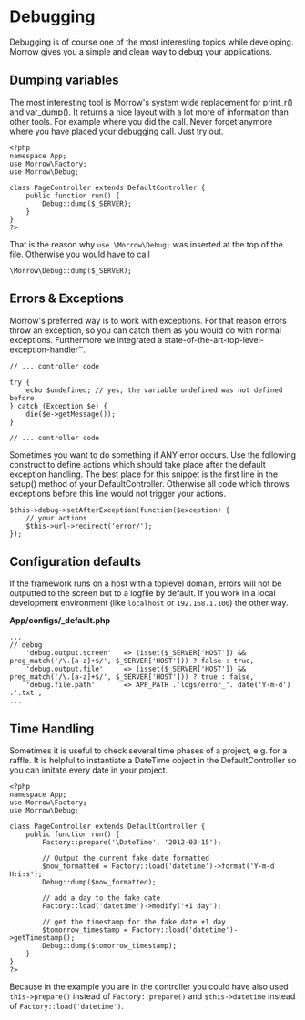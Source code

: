 Debugging
=============================

Debugging is of course one of the most interesting topics while developing. Morrow gives you a simple and clean way to debug your applications.

Dumping variables
-----------------

The most interesting tool is Morrow's system wide replacement for print_r() and var_dump(). It returns a nice layout with a lot more of information than other tools. For example where you did the call. Never forget anymore where you have placed your debugging call. Just try out.

~~~{.php}
<?php
namespace App;
use Morrow\Factory;
use Morrow\Debug;

class PageController extends DefaultController {
	public function run() {
		Debug::dump($_SERVER);
	}
}
?>
~~~

That is the reason why `use \Morrow\Debug;` was inserted at the top of the file.
Otherwise you would have to call

~~~{.php}
\Morrow\Debug::dump($_SERVER);
~~~


Errors & Exceptions
-------------------

Morrow's preferred way is to work with exceptions. For that reason errors throw an exception, so you can catch them as you would do with normal exceptions. Furthermore we integrated a state-of-the-art-top-level-exception-handler&trade;.

~~~{.php}
// ... controller code
 
try {
    echo $undefined; // yes, the variable undefined was not defined before
} catch (Exception $e) {
    die($e->getMessage());
}
 
// ... controller code
~~~

Sometimes you want to do something if ANY error occurs.
Use the following construct to define actions which should take place after the default exception handling.
The best place for this snippet is the first line in the setup() method of your DefaultController. Otherwise all code which throws exceptions before this line would not trigger your actions.

~~~{.php}
$this->debug->setAfterException(function($exception) {
	// your actions
	$this->url->redirect('error/');	
});
~~~


Configuration defaults
--------------

If the framework runs on a host with a toplevel domain, errors will not be outputted to the screen but to a logfile by default.
If you work in a local development environment (like `localhost` or `192.168.1.100`) the other way.

**App/configs/_default.php**
~~~{.php}
...
// debug
	'debug.output.screen'	=> (isset($_SERVER['HOST']) && preg_match('/\.[a-z]+$/', $_SERVER['HOST'])) ? false : true,
	'debug.output.file'		=> (isset($_SERVER['HOST']) && preg_match('/\.[a-z]+$/', $_SERVER['HOST'])) ? true : false,
	'debug.file.path'		=> APP_PATH .'logs/error_'. date('Y-m-d') .'.txt',
...
~~~

Time Handling
--------------

Sometimes it is useful to check several time phases of a project, e.g. for a raffle.
It is helpful to instantiate a DateTime object in the DefaultController so you can imitate every date in your project.

~~~{.php}
<?php
namespace App;
use Morrow\Factory;
use Morrow\Debug;

class PageController extends DefaultController {
	public function run() {
		Factory::prepare('\DateTime', '2012-03-15');

		// Output the current fake date formatted
		$now_formatted = Factory::load('datetime')->format('Y-m-d H:i:s');
		Debug::dump($now_formatted);

		// add a day to the fake date
		Factory::load('datetime')->modify('+1 day');

		// get the timestamp for the fake date +1 day
		$tomorrow_timestamp = Factory::load('datetime')->getTimestamp();
		Debug::dump($tomorrow_timestamp);
	}
}
?>
~~~

Because in the example you are in the controller you could have also used `this->prepare()` instead of `Factory::prepare()` and `$this->datetime` instead of `Factory::load('datetime')`.